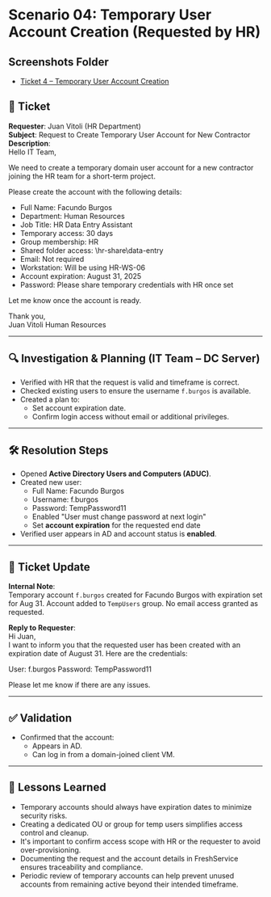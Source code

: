 # Scenario 04: Temporary User Account Creation (Requested by HR)

## Screenshots Folder
- [Ticket 4 – Temporary User Account Creation](../screenshots/4.tmp_user_ticket)
  
## 🎫 Ticket
**Requester**: Juan Vitoli (HR Department)  
**Subject**: Request to Create Temporary User Account for New Contractor  
**Description**:  
Hello IT Team,

We need to create a temporary domain user account for a new contractor joining the HR team for a short-term project.

Please create the account with the following details:

- Full Name: Facundo Burgos
- Department: Human Resources
- Job Title: HR Data Entry Assistant
- Temporary access: 30 days
- Group membership: HR
- Shared folder access: \\hr-share\data-entry
- Email: Not required
- Workstation: Will be using HR-WS-06
- Account expiration: August 31, 2025
- Password: Please share temporary credentials with HR once set

Let me know once the account is ready.

Thank you,  
Juan Vitoli
Human Resources 

---

## 🔍 Investigation & Planning (IT Team – DC Server)

- Verified with HR that the request is valid and timeframe is correct.
- Checked existing users to ensure the username `f.burgos` is available.
- Created a plan to:
  - Set account expiration date.
  - Confirm login access without email or additional privileges.

---

## 🛠️ Resolution Steps

- Opened **Active Directory Users and Computers (ADUC)**.
- Created new user:
  - Full Name: Facundo Burgos
  - Username: f.burgos
  - Password: TempPassword11
  - Enabled "User must change password at next login"
  - Set **account expiration** for the requested end date
- Verified user appears in AD and account status is **enabled**.

---

## 🧾 Ticket Update

**Internal Note**:  
Temporary account `f.burgos` created for Facundo Burgos with expiration set for Aug 31. Account added to `TempUsers` group. No email access granted as requested.

**Reply to Requester**:  
Hi Juan,  
I want to inform you that the requested user has been created with an expiration date of August 31. Here are the credentials:

User: f.burgos
Password: TempPassword11

Please let me know if there are any issues.

---

## ✅ Validation

- Confirmed that the account:
  - Appears in AD.
  - Can log in from a domain-joined client VM.

---

## 📄 Lessons Learned

- Temporary accounts should always have expiration dates to minimize security risks.
- Creating a dedicated OU or group for temp users simplifies access control and cleanup.
- It's important to confirm access scope with HR or the requester to avoid over-provisioning.
- Documenting the request and the account details in FreshService ensures traceability and compliance.
- Periodic review of temporary accounts can help prevent unused accounts from remaining active beyond their intended timeframe.
